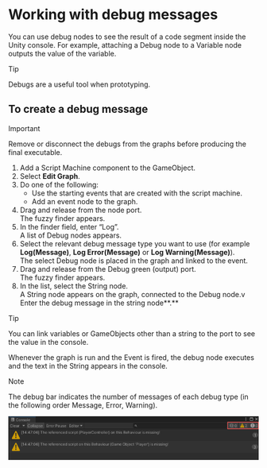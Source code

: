 

# Working with debug messages

You can use debug nodes to see the result of a code segment inside the Unity console. For example, attaching a Debug node to a Variable node outputs the value of the variable.

> [!TIP]
> Debugs are a useful tool when prototyping.

## To create a debug message 

> [!IMPORTANT]
> Remove or disconnect the debugs from the graphs before producing the final executable.

1. Add a Script Machine component to the GameObject. 
2. Select **Edit Graph**.
3. Do one of the following:
   - Use the starting events that are created with the script machine.
   - Add an event node to the graph.
4. Drag and release from the node port.</br>
   The fuzzy finder appears. 
5. In the finder field, enter “Log”.</br>
   A list of Debug nodes appears.
6. Select the relevant debug message type you want to use (for example **Log(Message)**, **Log Error(Message)** or **Log Warning(Message)**).</br>
   The select Debug node is placed in the graph and linked to the event.
7. Drag and release from the Debug green (output) port.</br>
   The fuzzy finder appears.
8. In the list, select the String node.</br>
   A String node appears on the graph, connected to the Debug node.v
   Enter the debug message in the string node**.**

> [!TIP]
> You can link variables or GameObjects other than a string to the port to see the value in the console.

Whenever the graph is run and the Event is fired, the debug node executes and the text in the String appears in the console.

> [!NOTE]
> The debug bar indicates the number of messages of each debug type (in the following order Message, Error, Warning).

![The debug bar show a count of zero messages, two errors, and zero warnings.](images/vs-unity-console-w-warnings.png)


